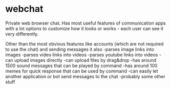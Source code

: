 # webchat
Private web browser chat. Has most useful features of communication apps with a lot options to customize how it looks or works - each user can see it very differently.

Other than the most obvious features like accounts (which are not required to use the chat) and sending messages it also
-parses image links into images
-parses video links into videos
-parses youtube links into videos
-can upload images directly
-can upload files by drag&drop
-has around 1500 sound messages that can be played by command
-has around 100 memes for quick response that can be used by command
-can easily let another application or bot send messages to the chat
-probably some other stuff
